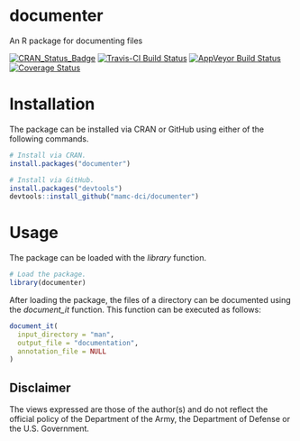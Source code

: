 # documenter
An R package for documenting files


[![CRAN_Status_Badge](http://www.r-pkg.org/badges/version/documenter)](https://cran.r-project.org/package=documenter)
[![Travis-CI Build Status](https://travis-ci.org/MAMC-DCI/documenter.svg?branch=master)](https://travis-ci.org/MAMC-DCI/documenter)
[![AppVeyor Build Status](https://ci.appveyor.com/api/projects/status/github/mamcdci/documenter?branch=master&svg=true)](https://ci.appveyor.com/project/mamcdci/documenter)
[![Coverage Status](https://img.shields.io/codecov/c/github/mamc-dci/documenter/master.svg)](https://codecov.io/github/mamc-dci/documenter?branch=master)


# Installation
The package can be installed via CRAN or GitHub using either of the following commands.
```r
# Install via CRAN.
install.packages("documenter")
```


```r
# Install via GitHub.
install.packages("devtools")
devtools::install_github("mamc-dci/documenter")
```

# Usage
The package can be loaded with the *library* function.
```r
# Load the package.
library(documenter)
```


After loading the package, the files of a directory can be documented using the *document_it* function. This function can be executed as follows:
```r
document_it(
  input_directory = "man",
  output_file = "documentation",
  annotation_file = NULL
)
```


## Disclaimer
The views expressed are those of the author(s) and do not reflect the official policy of the Department of the Army, the Department of Defense or the U.S. Government.
